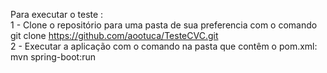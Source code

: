 Para executar o teste : <br/>
1 - Clone o repositório para uma pasta de sua preferencia com o comando <br/>
    git clone https://github.com/aootuca/TesteCVC.git <br/>
2 - Executar a aplicação com o comando na pasta que contêm o pom.xml:<br/>
    mvn spring-boot:run
